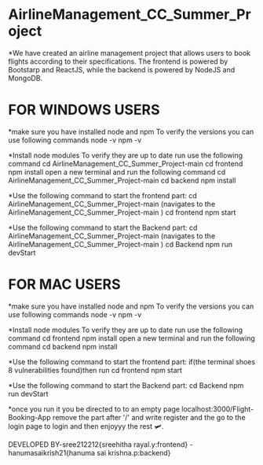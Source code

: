 # AirlineManagement_CC_Summer_Project
*We have created an airline management project that allows users to book flights according to their specifications. The frontend is powered by Bootstarp and ReactJS, while the backend is powered by NodeJS and MongoDB.
# FOR WINDOWS USERS
*make sure you have installed node and npm
To verify the versions you can use following commands
node -v
npm -v

*Install node modules
To verify they are up to date run use the following command
cd AirlineManagement_CC_Summer_Project-main
cd frontend
npm install
open a new terminal and run the following command
cd AirlineManagement_CC_Summer_Project-main
cd backend
npm install

*Use the following command to start the frontend part:
cd AirlineManagement_CC_Summer_Project-main (navigates to the AirlineManagement_CC_Summer_Project-main )
cd frontend
npm start 

*Use the following command to start the Backend part:
cd AirlineManagement_CC_Summer_Project-main (navigates to the AirlineManagement_CC_Summer_Project-main )
cd Backend
npm run devStart

# FOR MAC USERS
*make sure you have installed node and npm
To verify the versions you can use following commands
node -v
npm -v

*Install node modules
To verify they are up to date run use the following command
cd frontend
npm install
open a new terminal and run the following command
cd backend
npm install

*Use the following command to start the frontend part:
if(the terminal shoes 8 vulnerabilities found)then run
cd frontend
npm start 

*Use the following command to start the Backend part:
cd Backend
npm run devStart

*once you run it you be directed to to an empty page 
localhost:3000/Flight-Booking-App
remove the part after '/' and write register
and the go to the login page to login and then enjoyyy the rest 🛩️.

DEVELOPED BY-sree212212{sreehitha rayal.y:frontend}
            -hanumasaikrish21{hanuma sai krishna.p:backend}

